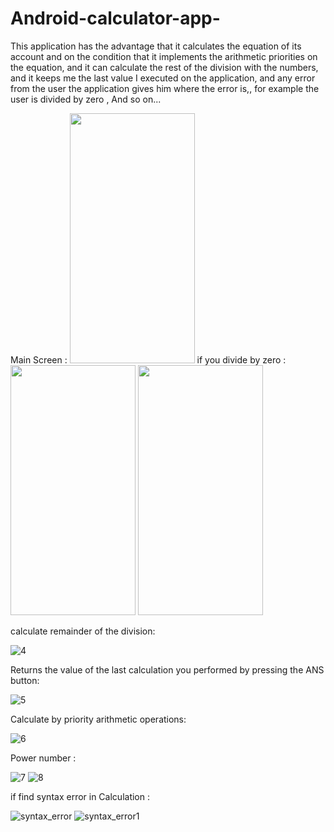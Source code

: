 # Android-calculator-app-
This application has the advantage that it calculates the equation of its account and on the condition that it implements the arithmetic priorities on the equation, and it can calculate the rest of the division with the numbers, and it keeps me the last value I executed on the application, and any error from the user the application gives him where the error is,, for example the user is divided by zero , And so on... 


<span align="center">
  Main Screen :
<img src="https://user-images.githubusercontent.com/76782050/164268888-e826ca03-ae16-486a-b1c8-1530fa0ddeff.jpg" width="200" height="400" />
</span>

<span align="center">
if you divide by zero :
<img src="https://user-images.githubusercontent.com/76782050/164269229-1fe65171-8443-4fe5-a046-ce64e8085aef.jpg" width="200" height="400" />

<img src="https://user-images.githubusercontent.com/76782050/164269497-b4f9aa2c-0beb-4bd9-b9b1-8fd94f78dc9e.jpg" width="200" height="400" />
</span>

calculate remainder of the division:

![4](https://user-images.githubusercontent.com/76782050/164269602-7221b935-bc29-4a3a-8aee-273638ad7939.jpg)


Returns the value of the last calculation you performed by pressing the ANS button:

![5](https://user-images.githubusercontent.com/76782050/164269905-2cfce32e-d65d-47e7-aebe-5fee924a8ce3.jpg)

Calculate by priority arithmetic operations:

![6](https://user-images.githubusercontent.com/76782050/164270298-d6131a7a-793a-49a8-89e1-e8bef93fe99e.jpg)


Power number :

![7](https://user-images.githubusercontent.com/76782050/164270541-c6e9e430-820b-4d1b-9759-2632cf5bd28c.jpg)
![8](https://user-images.githubusercontent.com/76782050/164270564-fb35a126-38dc-4852-8334-2eb4416c6186.jpg)


if find syntax error in Calculation : 

![syntax_error](https://user-images.githubusercontent.com/76782050/164271225-23dfe19d-43d6-43e8-9bc6-c4905a29ec14.jpg)
![syntax_error1](https://user-images.githubusercontent.com/76782050/164271246-633c661c-7c51-4fd7-8909-97d335797af8.jpg)


